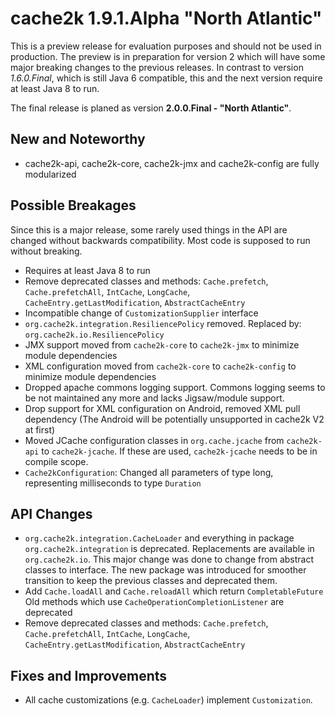 # cache2k 1.9.1.Alpha "North Atlantic"

This is a preview release for evaluation purposes and should not be used in production.
The preview is in preparation for version 2 which will have some major breaking
changes to the previous releases. In contrast to version _1.6.0.Final_, which is 
still Java 6 compatible, this and the next version require at least Java 8 to run. 

The final release is planed as version **2.0.0.Final - "North Atlantic"**.

## New and Noteworthy

- cache2k-api, cache2k-core, cache2k-jmx and cache2k-config are fully modularized

## Possible Breakages

Since this is a major release, some rarely used things in the API are 
changed without backwards compatibility. Most code is supposed to run
without breaking.

- Requires at least Java 8 to run
- Remove deprecated classes and methods: `Cache.prefetch`, `Cache.prefetchAll`, `IntCache`, `LongCache`, 
`CacheEntry.getLastModification`, `AbstractCacheEntry`
- Incompatible change of `CustomizationSupplier` interface
- `org.cache2k.integration.ResiliencePolicy` removed. Replaced by: `org.cache2k.io.ResiliencePolicy`
- JMX support moved from `cache2k-core` to `cache2k-jmx` to minimize module dependencies
- XML configuration moved from `cache2k-core` to `cache2k-config` to minimize module dependencies
- Dropped apache commons logging support. Commons logging seems to be not 
  maintained any more and lacks Jigsaw/module support.
- Drop support for XML configuration on Android, removed XML pull dependency
  (The Android will be potentially unsupported in cache2k V2 at first)
- Moved JCache configuration classes in `org.cache.jcache` from `cache2k-api` to `cache2k-jcache`.
  If these are used, `cache2k-jcache` needs to be in compile scope.  
- `Cache2kConfiguration`: Changed all parameters of type long, representing
  milliseconds to type `Duration` 

## API Changes 

- `org.cache2k.integration.CacheLoader` and everything in package `org.cache2k.integration` 
  is deprecated. Replacements are available in `org.cache2k.io`. This major change was done to
  change from abstract classes to interface. The new package was introduced for smoother transition
  to keep the previous classes and deprecated them.
- Add `Cache.loadAll` and `Cache.reloadAll` which return `CompletableFuture`
  Old methods which use `CacheOperationCompletionListener` are deprecated   
- Remove deprecated classes and methods: `Cache.prefetch`, `Cache.prefetchAll`, `IntCache`, `LongCache`, 
`CacheEntry.getLastModification`, `AbstractCacheEntry`

## Fixes and Improvements

- All cache customizations (e.g. `CacheLoader`) implement `Customization`.
